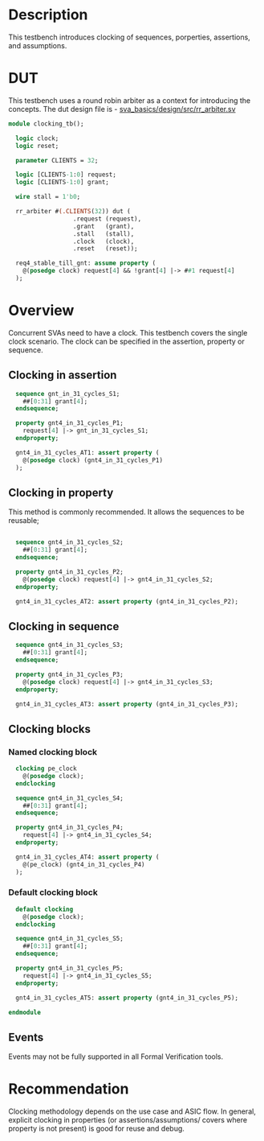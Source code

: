 # Description
This testbench introduces clocking of sequences, porperties, assertions,
and assumptions.

# DUT
This testbench uses a round robin arbiter as a context for introducing the
concepts. The dut design file is -
[sva_basics/design/src/rr_arbiter.sv](https://github.com/openformal/sva_basics/blob/master/design/docs/rr_arbiter.md)

```sv
module clocking_tb();

  logic clock;
  logic reset;

  parameter CLIENTS = 32;

  logic [CLIENTS-1:0] request;
  logic [CLIENTS-1:0] grant;

  wire stall = 1'b0;

  rr_arbiter #(.CLIENTS(32)) dut (
                  .request (request),
                  .grant   (grant),
                  .stall   (stall),
                  .clock   (clock),
                  .reset   (reset));

  req4_stable_till_gnt: assume property (
    @(posedge clock) request[4] && !grant[4] |-> ##1 request[4]
  );

```
# Overview
Concurrent SVAs need to have a clock. This testbench covers the single clock
scenario. The clock can be specified in the assertion, property or sequence.

## Clocking in assertion
```sv
  sequence gnt_in_31_cycles_S1;
    ##[0:31] grant[4];
  endsequence;

  property gnt4_in_31_cycles_P1;
    request[4] |-> gnt_in_31_cycles_S1;
  endproperty;

  gnt4_in_31_cycles_AT1: assert property (
    @(posedge clock) (gnt4_in_31_cycles_P1)
  );

```
## Clocking in property
This method is commonly recommended. It allows the sequences
to be reusable;
```sv

  sequence gnt4_in_31_cycles_S2;
    ##[0:31] grant[4];
  endsequence;

  property gnt4_in_31_cycles_P2;
    @(posedge clock) request[4] |-> gnt4_in_31_cycles_S2;
  endproperty;

  gnt4_in_31_cycles_AT2: assert property (gnt4_in_31_cycles_P2);

```
## Clocking in sequence
```sv
  sequence gnt4_in_31_cycles_S3;
    ##[0:31] grant[4];
  endsequence;

  property gnt4_in_31_cycles_P3;
    @(posedge clock) request[4] |-> gnt4_in_31_cycles_S3;
  endproperty;

  gnt4_in_31_cycles_AT3: assert property (gnt4_in_31_cycles_P3);


```
## Clocking blocks
### Named clocking block
```sv
  clocking pe_clock
    @(posedge clock);
  endclocking

  sequence gnt4_in_31_cycles_S4;
    ##[0:31] grant[4];
  endsequence;

  property gnt4_in_31_cycles_P4;
    request[4] |-> gnt4_in_31_cycles_S4;
  endproperty;

  gnt4_in_31_cycles_AT4: assert property (
    @(pe_clock) (gnt4_in_31_cycles_P4)
  );
```
### Default clocking block
```sv
  default clocking
    @(posedge clock);
  endclocking

  sequence gnt4_in_31_cycles_S5;
    ##[0:31] grant[4];
  endsequence;

  property gnt4_in_31_cycles_P5;
    request[4] |-> gnt4_in_31_cycles_S5;
  endproperty;

  gnt4_in_31_cycles_AT5: assert property (gnt4_in_31_cycles_P5);

endmodule
```
## Events
Events may not be fully supported in all Formal Verification tools.

# Recommendation
Clocking methodology depends on the use case and ASIC flow.
In general, explicit clocking in properties (or assertions/assumptions/
covers where property is not present) is good for reuse and debug.
